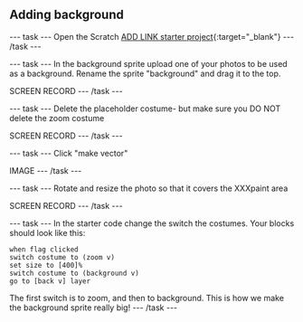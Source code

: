 ## Adding background 

--- task ---
Open the Scratch [ADD LINK starter project](https://scratch.mit.edu/projects/1197006395/editor/){:target="_blank"} 
--- /task ---

--- task ---
In the background sprite upload one of your photos to be used as a background. Rename the sprite "background" and drag it to the top.

SCREEN RECORD
--- /task ---

--- task ---
Delete the placeholder costume- but make sure you DO NOT delete the zoom costume

SCREEN RECORD
--- /task ---

--- task ---
Click "make vector"

IMAGE
--- /task ---

--- task ---
Rotate and resize the photo so that it covers the XXXpaint area

SCREEN RECORD
--- /task ---


--- task ---
In the starter code change the switch the costumes. Your blocks should look like this:

```blocks3
when flag clicked
switch costume to (zoom v)
set size to [400]%
switch costume to (background v)
go to [back v] layer
```

The first switch is to zoom, and then to background. This is how we make the background sprite really big!
--- /task ---

